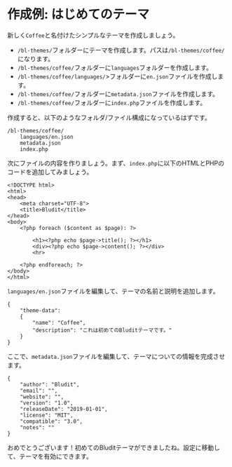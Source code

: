 # 作成例: はじめてのテーマ
<!-- position: 101 -->

新しく`Coffee`と名付けたシンプルなテーマを作成しましょう。

- `/bl-themes/`フォルダーにテーマを作成します。パスは`/bl-themes/coffee/`になります。
- `/bl-themes/coffee/`フォルダーに`languages`フォルダーを作成します。
- `/bl-themes/coffee/languages/`>フォルダーに`en.json`ファイルを作成します。
-  `/bl-themes/coffee/`フォルダーに`metadata.json`ファイルを作成します。
-  `/bl-themes/coffee/`フォルダーに`index.php`ファイルを作成します。

作成すると、以下のようなフォルダ/ファイル構成になっているはずです。

```
/bl-themes/coffee/
	languages/en.json
	metadata.json
	index.php
```

次にファイルの内容を作りましょう。まず、`index.php`に以下のHTMLとPHPのコードを追加してみましょう。

```
<!DOCTYPE html>
<html>
<head>
	<meta charset="UTF-8">
	<title>Bludit</title>
</head>
<body>
	<?php foreach ($content as $page): ?>

		<h1><?php echo $page->title(); ?></h1>
		<div><?php echo $page->content(); ?></div>
		<hr>

	<?php endforeach; ?>
</body>
</html>
```

`languages/en.json`ファイルを編集して、テーマの名前と説明を追加します。

```
{
	"theme-data":
	{
		"name": "Coffee",
		"description": "これは初めてのBluditテーマです。"
	}
}
```

ここで、`metadata.json`ファイルを編集して、テーマについての情報を完成させます。

```
{
	"author": "Bludit",
	"email": "",
	"website": "",
	"version": "1.0",
	"releaseDate": "2019-01-01",
	"license": "MIT",
	"compatible": "3.0",
	"notes": ""
}
```

おめでとうございます！初めてのBluditテーマができましたね。設定に移動して、テーマを有効にできます。
